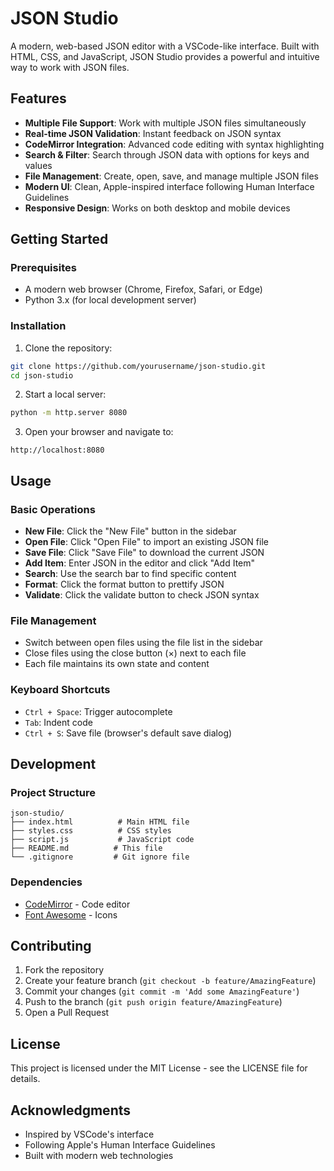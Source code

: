 # JSON Studio

A modern, web-based JSON editor with a VSCode-like interface. Built with HTML, CSS, and JavaScript, JSON Studio provides a powerful and intuitive way to work with JSON files.

## Features

- **Multiple File Support**: Work with multiple JSON files simultaneously
- **Real-time JSON Validation**: Instant feedback on JSON syntax
- **CodeMirror Integration**: Advanced code editing with syntax highlighting
- **Search & Filter**: Search through JSON data with options for keys and values
- **File Management**: Create, open, save, and manage multiple JSON files
- **Modern UI**: Clean, Apple-inspired interface following Human Interface Guidelines
- **Responsive Design**: Works on both desktop and mobile devices

## Getting Started

### Prerequisites

- A modern web browser (Chrome, Firefox, Safari, or Edge)
- Python 3.x (for local development server)

### Installation

1. Clone the repository:
```bash
git clone https://github.com/yourusername/json-studio.git
cd json-studio
```

2. Start a local server:
```bash
python -m http.server 8080
```

3. Open your browser and navigate to:
```
http://localhost:8080
```

## Usage

### Basic Operations

- **New File**: Click the "New File" button in the sidebar
- **Open File**: Click "Open File" to import an existing JSON file
- **Save File**: Click "Save File" to download the current JSON
- **Add Item**: Enter JSON in the editor and click "Add Item"
- **Search**: Use the search bar to find specific content
- **Format**: Click the format button to prettify JSON
- **Validate**: Click the validate button to check JSON syntax

### File Management

- Switch between open files using the file list in the sidebar
- Close files using the close button (×) next to each file
- Each file maintains its own state and content

### Keyboard Shortcuts

- `Ctrl + Space`: Trigger autocomplete
- `Tab`: Indent code
- `Ctrl + S`: Save file (browser's default save dialog)

## Development

### Project Structure

```
json-studio/
├── index.html          # Main HTML file
├── styles.css          # CSS styles
├── script.js           # JavaScript code
├── README.md          # This file
└── .gitignore         # Git ignore file
```

### Dependencies

- [CodeMirror](https://codemirror.net/) - Code editor
- [Font Awesome](https://fontawesome.com/) - Icons

## Contributing

1. Fork the repository
2. Create your feature branch (`git checkout -b feature/AmazingFeature`)
3. Commit your changes (`git commit -m 'Add some AmazingFeature'`)
4. Push to the branch (`git push origin feature/AmazingFeature`)
5. Open a Pull Request

## License

This project is licensed under the MIT License - see the LICENSE file for details.

## Acknowledgments

- Inspired by VSCode's interface
- Following Apple's Human Interface Guidelines
- Built with modern web technologies 